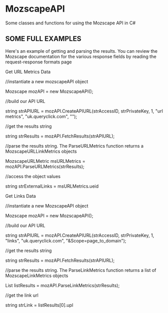 MozscapeAPI
===========

Some classes and functions for using the Mozscape API in C#


SOME FULL EXAMPLES
-------------------
Here's an example of getting and parsing the results. You can review the Mozscape documentation for the various response fields by reading the request-response formats page

Get URL Metrics Data

//instantiate a new mozscapeAPI object

Mozscape mozAPI = new MozscapeAPI();  

//build our API URL 

string strAPIURL = mozAPI.CreateAPIURL(strAccessID, strPrivateKey, 1, "url metrics", "uk.queryclick.com",  ""); 

//get the results string 

string strResults = mozAPI.FetchResults(strAPIURL); 

//parse the results string. The ParseURLMetrics function returns a MozscapeURLLinkMetrics objects 

MozscapeURLMetric msURLMetrics = mozAPI.ParseURLMetrics(strResults);

//access the object values

string strExternalLinks = msURLMetrics.ueid

Get Links Data

//instantiate a new MozscapeAPI object

Mozscape mozAPI = new MozscapeAPI(); 

//build our API URL

string strAPIURL = mozAPI.CreateAPIURL(strAccessID, strPrivateKey, 1, "links", "uk.queryclick.com",  "&Scope=page_to_domain");

//get the results string

string strResults = mozAPI.FetchResults(strAPIURL);

//parse the results string. The ParseLinkMetrics function returns a list of MozscapeLinkMetrics objects

List<MozscapeLinkMetric> listResults = mozAPI.ParseLinkMetrics(strResults);

//get the link url

string strLink = listResults[0].upl